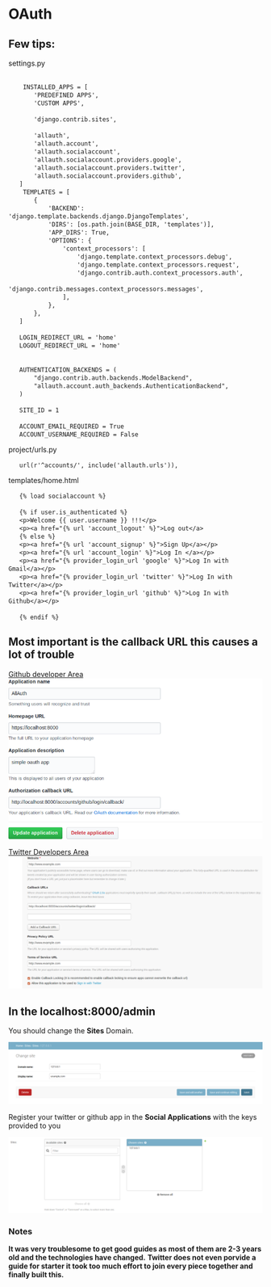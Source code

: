 # OAuth

## Few tips:
 settings.py
 ```

     INSTALLED_APPS = [
        'PREDEFINED APPS',
        'CUSTOM APPS',

        'django.contrib.sites',

        'allauth',
        'allauth.account',
        'allauth.socialaccount',
        'allauth.socialaccount.providers.google',
        'allauth.socialaccount.providers.twitter',
        'allauth.socialaccount.providers.github',
    ]
     TEMPLATES = [
        {
            'BACKEND': 'django.template.backends.django.DjangoTemplates',
            'DIRS': [os.path.join(BASE_DIR, 'templates')],
            'APP_DIRS': True,
            'OPTIONS': {
                'context_processors': [
                    'django.template.context_processors.debug',
                    'django.template.context_processors.request',
                    'django.contrib.auth.context_processors.auth',
                    'django.contrib.messages.context_processors.messages',
                ],
            },
        },
    ]
    
    LOGIN_REDIRECT_URL = 'home'
    LOGOUT_REDIRECT_URL = 'home'


    AUTHENTICATION_BACKENDS = (
        "django.contrib.auth.backends.ModelBackend",
        "allauth.account.auth_backends.AuthenticationBackend",
    )

    SITE_ID = 1

    ACCOUNT_EMAIL_REQUIRED = True
    ACCOUNT_USERNAME_REQUIRED = False
 ```
 
 project/urls.py
 ```
    url(r'^accounts/', include('allauth.urls')),
 ```
 
 templates/home.html
 ```
    {% load socialaccount %}

    {% if user.is_authenticated %}
    <p>Welcome {{ user.username }} !!!</p>
    <p><a href="{% url 'account_logout' %}">Log out</a>
    {% else %}
    <p><a href="{% url 'account_signup' %}">Sign Up</a></p>
    <p><a href="{% url 'account_login' %}">Log In </a></p>
    <p><a href="{% provider_login_url 'google' %}">Log In with Gmail</a></p>
    <p><a href="{% provider_login_url 'twitter' %}">Log In with Twitter</a></p>
    <p><a href="{% provider_login_url 'github' %}">Log In with Github</a></p>

    {% endif %}

 ```
 
 ## Most important is the callback URL this causes a lot of trouble 
 [Github developer Area](https://github.com/settings/developers)
 ![Github Oauth app image](https://github.com/RAJKUMAR18/OAuth/blob/master/sample_images/social_auth_github.png)
 
 [Twitter Developers Area](https://apps.twitter.com/)
 ![Twitter Oauth app image](https://github.com/RAJKUMAR18/OAuth/blob/master/sample_images/social_auth_twitter.png)
 
 
 
 ## In the localhost:8000/admin
 
 
 You should change the **Sites** Domain.
 
 
 ![Sites changes](https://github.com/RAJKUMAR18/OAuth/blob/master/sample_images/admin_sites.png)
 
 
 Register your twitter or github app in the **Social Applications**  with the keys provided to you 
 
 
 ![Social Applications Changes](https://github.com/RAJKUMAR18/OAuth/blob/master/sample_images/admin_social_app.png)
 
 ### Notes
 **It was very troublesome to get good guides as most of them are 2-3 years old and the technologies have changed.**
 **Twitter does not even porvide a guide for starter it took too much effort to join every piece together and finally built this.**
